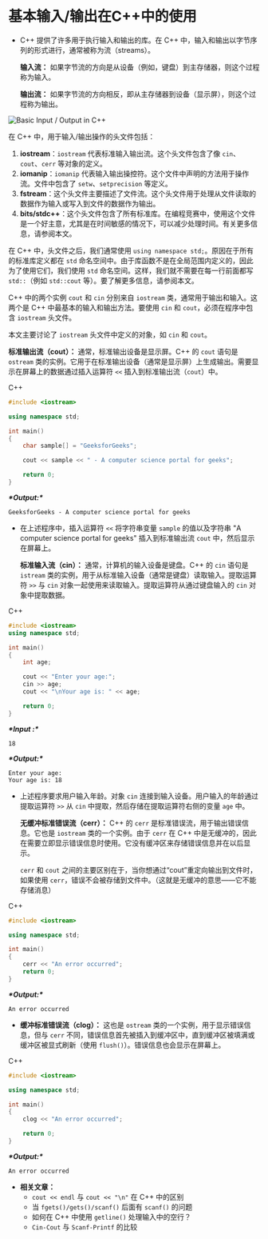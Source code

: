 # **基本输入/输出在C++中的使用**

- C++ 提供了许多用于执行输入和输出的库。在 C++ 中，输入和输出以字节序列的形式进行，通常被称为流（streams）。

  **输入流：** 如果字节流的方向是从设备（例如，键盘）到主存储器，则这个过程称为输入。

  **输出流：** 如果字节流的方向相反，即从主存储器到设备（显示屏），则这个过程称为输出。

![Basic Input / Output in C++](https://media.geeksforgeeks.org/wp-content/cdn-uploads/20191113125616/C-basic-input-output.png)


在 C++ 中，用于输入/输出操作的头文件包括：

1. **iostream**：`iostream` 代表标准输入输出流。这个头文件包含了像 `cin`、`cout`、`cerr` 等对象的定义。
2. **iomanip**：`iomanip` 代表输入输出操控符。这个文件中声明的方法用于操作流。文件中包含了 `setw`、`setprecision` 等定义。
3. **fstream**：这个头文件主要描述了文件流。这个头文件用于处理从文件读取的数据作为输入或写入到文件的数据作为输出。
4. **bits/stdc++**：这个头文件包含了所有标准库。在编程竞赛中，使用这个文件是一个好主意，尤其是在时间敏感的情况下，可以减少处理时间。有关更多信息，请参阅本文。

在 C++ 中，头文件之后，我们通常使用 `using namespace std;`。原因在于所有的标准库定义都在 `std` 命名空间中。由于库函数不是在全局范围内定义的，因此为了使用它们，我们使用 `std` 命名空间。这样，我们就不需要在每一行前面都写 `std::`（例如 `std::cout` 等）。要了解更多信息，请参阅本文。

C++ 中的两个实例 `cout` 和 `cin` 分别来自 `iostream` 类，通常用于输出和输入。这两个是 C++ 中最基本的输入和输出方法。要使用 `cin` 和 `cout`，必须在程序中包含 `iostream` 头文件。

本文主要讨论了 `iostream` 头文件中定义的对象，如 `cin` 和 `cout`。

**标准输出流（cout）：** 通常，标准输出设备是显示屏。C++ 的 `cout` 语句是 `ostream` 类的实例。它用于在标准输出设备（通常是显示屏）上生成输出。需要显示在屏幕上的数据通过插入运算符 `<<` 插入到标准输出流（`cout`）中。

C++



```cpp
#include <iostream>

using namespace std;

int main()
{
    char sample[] = "GeeksforGeeks";

    cout << sample << " - A computer science portal for geeks";

    return 0;
}
```

***\*Output:\**** 

```
GeeksforGeeks - A computer science portal for geeks
```

- 在上述程序中，插入运算符 `<<` 将字符串变量 `sample` 的值以及字符串 "A computer science portal for geeks" 插入到标准输出流 `cout` 中，然后显示在屏幕上。

  **标准输入流（cin）：** 通常，计算机的输入设备是键盘。C++ 的 `cin` 语句是 `istream` 类的实例，用于从标准输入设备（通常是键盘）读取输入。提取运算符 `>>` 与 `cin` 对象一起使用来读取输入。提取运算符从通过键盘输入的 `cin` 对象中提取数据。

C++



```cpp
#include <iostream>
using namespace std;

int main()
{
    int age;

    cout << "Enter your age:";
    cin >> age;
    cout << "\nYour age is: " << age;

    return 0;
}
```

***\*Input :\**** 

```
18
```

***\*Output:\**** 

```
Enter your age:
Your age is: 18
```

- 上述程序要求用户输入年龄。对象 `cin` 连接到输入设备。用户输入的年龄通过提取运算符 `>>` 从 `cin` 中提取，然后存储在提取运算符右侧的变量 `age` 中。

  **无缓冲标准错误流（cerr）：** C++ 的 `cerr` 是标准错误流，用于输出错误信息。它也是 `iostream` 类的一个实例。由于 `cerr` 在 C++ 中是无缓冲的，因此在需要立即显示错误信息时使用。它没有缓冲区来存储错误信息并在以后显示。

  `cerr` 和 `cout` 之间的主要区别在于，当你想通过“cout”重定向输出到文件时，如果使用 `cerr`，错误不会被存储到文件中。（这就是无缓冲的意思——它不能存储消息）

C++



```cpp
#include <iostream>

using namespace std;

int main()
{
    cerr << "An error occurred";
    return 0;
}
```

***\*Output:\**** 

```
An error occurred
```



- **缓冲标准错误流（clog）：** 这也是 `ostream` 类的一个实例，用于显示错误信息，但与 `cerr` 不同，错误信息首先被插入到缓冲区中，直到缓冲区被填满或缓冲区被显式刷新（使用 `flush()`）。错误信息也会显示在屏幕上。

C++



```cpp
#include <iostream>

using namespace std;

int main()
{
    clog << "An error occurred";

    return 0;
}
```

***\*Output:\**** 

```
An error occurred
```

- **相关文章：**
  - `cout << endl` 与 `cout << "\n"` 在 C++ 中的区别
  - 当 `fgets()/gets()/scanf()` 后面有 `scanf()` 的问题
  - 如何在 C++ 中使用 `getline()` 处理输入中的空行？
  - `Cin-Cout` 与 `Scanf-Printf` 的比较